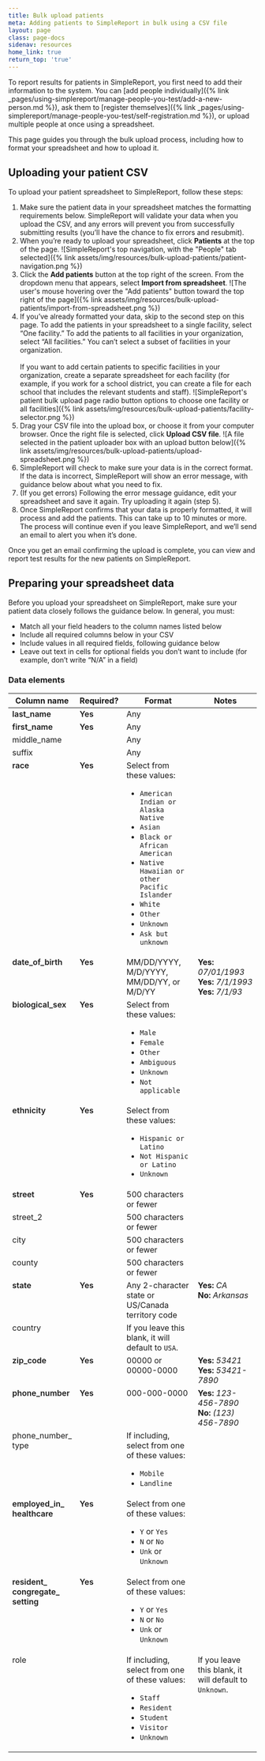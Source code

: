 ```yaml
---
title: Bulk upload patients
meta: Adding patients to SimpleReport in bulk using a CSV file 
layout: page
class: page-docs
sidenav: resources
home_link: true
return_top: 'true'
---
```


To report results for patients in SimpleReport, you first need to add their information to the system. You can [add people individually]({% link _pages/using-simplereport/manage-people-you-test/add-a-new-person.md %}), ask them to [register themselves]({% link _pages/using-simplereport/manage-people-you-test/self-registration.md %}), or upload multiple people at once using a spreadsheet.

This page guides you through the bulk upload process, including how to format your spreadsheet and how to upload it.

## Uploading your patient CSV

To upload your patient spreadsheet to SimpleReport, follow these steps:

1. Make sure the patient data in your spreadsheet matches the formatting requirements below. SimpleReport will validate your data when you upload the CSV, and any errors will prevent you from successfully submitting results (you’ll have the chance to fix errors and resubmit). 
2. When you’re ready to upload your spreadsheet, click **Patients** at the top of the page.
![SimpleReport's top navigation, with the "People" tab selected]({% link assets/img/resources/bulk-upload-patients/patient-navigation.png %})
4. Click the **Add patients** button at the top right of the screen. From the dropdown menu that appears, select **Import from spreadsheet**. 
![The user's mouse hovering over the "Add patients" button toward the top right of the page]({% link assets/img/resources/bulk-upload-patients/import-from-spreadsheet.png %})
6. If you’ve already formatted your data, skip to the second step on this page. To add the patients in your spreadsheet to a single facility, select “One facility.” To add the patients to all facilities in your organization, select “All facilities.” You can’t select a subset of facilities in your organization. <br/><br/>If you want to add certain patients to specific facilities in your organization, create a separate spreadsheet for each facility (for example, if you work for a school district, you can create a file for each school that includes the relevant students and staff).
![SimpleReport's patient bulk upload page radio button options to choose one facility or all facilities]({% link assets/img/resources/bulk-upload-patients/facility-selector.png %})
5. Drag your CSV file into the upload box, or choose it from your computer browser. Once the right file is selected, click **Upload CSV file**.
![A file selected in the patient uploader box with an upload button below]({% link assets/img/resources/bulk-upload-patients/upload-spreadsheet.png %})
6. SimpleReport will check to make sure your data is in the correct format. If the data is incorrect, SimpleReport will show an error message, with guidance below about what you need to fix.
7. (If you get errors) Following the error message guidance, edit your spreadsheet and save it again. Try uploading it again (step 5). 
8. Once SimpleReport confirms that your data is properly formatted, it will process and add the patients. This can take up to 10 minutes or more. The process will continue even if you leave SimpleReport, and we’ll send an email to alert you when it’s done. 

Once you get an email confirming the upload is complete, you can view and report test results for the new patients on SimpleReport.  

## Preparing your spreadsheet data

Before you upload your spreadsheet on SimpleReport, make sure your patient data closely follows the guidance below. In general, you must: 
- Match all your field headers to the column names listed below
- Include all required columns below in your CSV
- Include values in all required fields, following guidance below
- Leave out text in cells for optional fields you don’t want to include (for example, don’t write “N/A” in a field)

### Data elements

<table class="usa-table usa-table--borderless">
     <thead><tr>
    <th>Column name</th>
    <th>Required?</th>
    <th>Format</th>
     <th>Notes</th>
  </tr></thead>
  <tbody style="vertical-align: top; font-size= .9em;">
  <tr>
    <td style="font-weight: 600;">last_name</td>
    <td style="font-weight: 600;">Yes</td>
    <td>Any</td>
    <td></td>
  </tr>
    
   <tr>
    <td style="font-weight: 600;">first_name</td>
    <td style="font-weight: 600;">Yes</td>
    <td>Any</td>
    <td></td>
  </tr>
    
   <tr>
    <td>middle_name</td>
    <td></td>
    <td>Any</td>
    <td></td>
  </tr>
   <tr>
    <td>suffix</td>
    <td></td>
    <td>Any</td>
    <td></td>
  </tr>
  <tr>
    <td style="font-weight: 600;">race</td>
    <td style="font-weight: 600;">Yes</td>
    <td>Select from these values:<br><ul><li><code>American Indian or Alaska Native</code></li><li><code>Asian</code></li><li><code>Black or African American</code></li><li><code>Native Hawaiian or other Pacific Islander</code></li><li><code>White</code></li><li><code>Other</code></li><li><code>Unknown</code></li><li><code>Ask but unknown</code></li></ul></td>
    <td></td>
  </tr>
   <tr>
    <td style="font-weight: 600;">date_of_birth</td>
    <td style="font-weight: 600;">Yes</td>
    <td>MM/DD/YYYY, M/D/YYYY, MM/DD/YY, or M/D/YY</td>
        <td><strong>Yes: </strong><i>07/01/1993</i><br><strong>Yes: </strong><i>7/1/1993</i><br><strong>Yes:</strong> <i>7/1/93</i></td>
  </tr>
  <tr>
    <td style="font-weight: 600;">biological_sex</td>
    <td style="font-weight: 600;">Yes</td>
    <td>Select from these values:<br><ul><li><code>Male</code></li><li><code>Female</code></li><li><code>Other</code></li><li><code>Ambiguous</code></li><li><code>Unknown</code></li><li><code>Not applicable</code></li></ul></td>
    <td></td>
  </tr>
  <tr>
    <td style="font-weight: 600;">ethnicity</td>
    <td style="font-weight: 600;">Yes</td>
    <td>Select from these values:<br><ul><li><code>Hispanic or Latino</code></li><li><code>Not Hispanic or Latino</code></li><li><code>Unknown</code></li></ul></td>
    <td></td>
  </tr>
  <tr>
    <td style="font-weight: 600;">street</td>
    <td style="font-weight: 600;">Yes</td>
    <td>500 characters or fewer</td>
    <td></td>
  </tr>
  <tr>
    <td>street_2</td>
    <td></td>
    <td>500 characters or fewer</td>
    <td></td>
  </tr>
  <tr>
    <td>city</td>
    <td></td>
    <td>500 characters or fewer</td>
    <td></td>
  </tr>
  <tr>
    <td>county</td>
    <td></td>
    <td>500 characters or fewer</td>
    <td></td>
  </tr>
  <tr>
    <td style="font-weight: 600;">state</td>
    <td style="font-weight: 600;">Yes</td>
    <td>Any 2-character state or US/Canada territory code</td>
    <td><strong>Yes: </strong><i>CA</i><br><strong>No:</strong> <i>Arkansas</i></td>
  </tr>
  <tr>
    <td>country</td>
    <td></td>
    <td>If you leave this blank, it will default to <code>USA</code>.</td>
    <td></td>
  </tr>
  <tr>
    <td style="font-weight: 600;">zip_code</td>
    <td style="font-weight: 600;">Yes</td>
    <td>00000 or 00000-0000</td>
    <td><strong>Yes: </strong><i>53421</i><br><strong>Yes: </strong><i>53421-7890</i></td>
  </tr>
  <tr>
    <td style="font-weight: 600;">phone_number</td>
    <td style="font-weight: 600;">Yes</td>
    <td>000-000-0000</td>
    <td><strong>Yes: </strong><i>123-456-7890</i><br><strong>No:</strong> <i>(123) 456-7890</i></td>
  </tr>
  <tr>
    <td>phone_number_<br>type</td>
    <td></td>
    <td>If including, select from one of these values:<br><ul><li><code>Mobile</code></li><li><code>Landline</code></li></ul></td>
    <td></td>
  </tr>
  <tr>
    <td style="font-weight: 600;">employed_in_<br>healthcare</td>
    <td style="font-weight: 600;">Yes</td>
    <td>Select from one of these values:<br><ul><li><code>Y</code> or <code>Yes</code></li><li><code>N</code> or <code>No</code></li><li><code>Unk</code> or <code>Unknown</code></li></ul></td>
    <td></td>
  </tr>
  <tr>
    <td style="font-weight: 600;">resident_<br>congregate_<br>setting</td>
    <td style="font-weight: 600;">Yes</td>
    <td>Select from one of these values:<br><ul><li><code>Y</code> or <code>Yes</code></li><li><code>N</code> or <code>No</code></li><li><code>Unk</code> or <code>Unknown</code></li></ul></td>
    <td></td>
  </tr>
   <tr>
    <td>role</td>
    <td></td>
    <td>If including, select from one of these values:<br><ul><li><code>Staff</code></li><li><code>Resident</code></li><li><code>Student</code></li><li><code>Visitor</code></li><li><code>Unknown</code></li></ul></td>
  <td>If you leave this blank, it will default to <code>Unknown</code>.</td>
  </tr>
</tbody></table>
